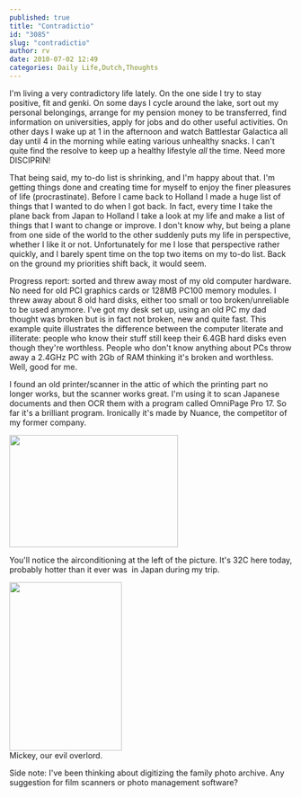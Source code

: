 ```yaml
---
published: true
title: "Contradictio"
id: "3085"
slug: "contradictio"
author: rv
date: 2010-07-02 12:49
categories: Daily Life,Dutch,Thoughts
---
```

I'm living a very contradictory life lately. On the one side I try to stay positive, fit and genki. On some days I cycle around the lake, sort out my personal belongings, arrange for my pension money to be transferred, find information on universities, apply for jobs and do other useful activities. On other days I wake up at 1 in the afternoon and watch Battlestar Galactica all day until 4 in the morning while eating various unhealthy snacks. I can't quite find the resolve to keep up a healthy lifestyle _all_ the time. Need more DISCIPRIN!

That being said, my to-do list is shrinking, and I'm happy about that. I'm getting things done and creating time for myself to enjoy the finer pleasures of life (procrastinate). Before I came back to Holland I made a huge list of things that I wanted to do when I got back. In fact, every time I take the plane back from Japan to Holland I take a look at my life and make a list of things that I want to change or improve. I don't know why, but being a plane from one side of the world to the other suddenly puts my life in perspective, whether I like it or not. Unfortunately for me I lose that perspective rather quickly, and I barely spent time on the top two items on my to-do list. Back on the ground my priorities shift back, it would seem.

Progress report: sorted and threw away most of my old computer hardware. No need for old PCI graphics cards or 128MB PC100 memory modules. I threw away about 8 old hard disks, either too small or too broken/unreliable to be used anymore. I've got my desk set up, using an old PC my dad thought was broken but is in fact not broken, new and quite fast. This example quite illustrates the difference between the computer literate and illiterate: people who know their stuff still keep their 6.4GB hard disks even though they're worthless. People who don't know anything about PCs throw away a 2.4GHz PC with 2Gb of RAM thinking it's broken and worthless. Well, good for me.

I found an old printer/scanner in the attic of which the printing part no longer works, but the scanner works great. I'm using it to scan Japanese documents and then OCR them with a program called OmniPage Pro 17. So far it's a brilliant program. Ironically it's made by Nuance, the competitor of my former company.

<a href="https://s3.amazonaws.com/cfwblog/uploads/2010/07/img_2456ps.jpg"><img class="aligncenter size-medium wp-image-3086" title="IMG_2456PS" src="https://s3.amazonaws.com/cfwblog/uploads/2010/07/img_2456ps.jpg?w=300" alt="" width="300" height="200" /></a>

You'll notice the airconditioning at the left of the picture. It's 32C here today, probably hotter than it ever was  in Japan during my trip.

<div class="caption">
<a href="https://s3.amazonaws.com/cfwblog/uploads/2010/07/img_2445ps.jpg"><img class="size-medium wp-image-3088" title="IMG_2445PS" src="https://s3.amazonaws.com/cfwblog/uploads/2010/07/img_2445ps.jpg?w=200" alt="" width="200" height="300" /></a>
<div class="caption-text">Mickey, our evil overlord.</div>
</div>

Side note: I've been thinking about digitizing the family photo archive. Any suggestion for film scanners or photo management software?